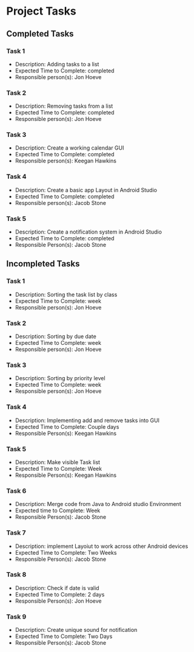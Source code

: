 # Project Tasks
## Completed Tasks
### Task 1
* Description: Adding tasks to a list
* Expected Time to Complete: completed
* Responsible person(s): Jon Hoeve

### Task 2
* Description: Removing tasks from a list
* Expected Time to Complete: completed
* Responsible person(s): Jon Hoeve

### Task 3
* Description: Create a working calendar GUI
* Expected Time to Complete: completed
* Responsible person(s): Keegan Hawkins

### Task 4 
* Description: Create a basic app Layout in Android Studio
* Expected Time to Complete: completed
* Responsible person(s): Jacob Stone

### Task 5 
* Description: Create a notification system in Android Studio
* Expected Time to Complete: completed
* Responsible Person(s): Jacob Stone


## Incompleted Tasks
### Task 1
* Description: Sorting the task list by class
* Expected Time to Complete: week
* Responsible person(s): Jon Hoeve

### Task 2
* Description: Sorting by due date
* Expected Time to Complete: week
* Responsible person(s): Jon Hoeve

### Task 3
* Description: Sorting by priority level
* Expected Time to Complete: week
* Responsible person(s): Jon Hoeve

### Task 4
* Description: Implementing add and remove tasks into GUI
* Expected Time to Complete: Couple days
* Responsible Person(s): Keegan Hawkins

### Task 5
* Description: Make visible Task list 
* Expected Time to Complete: Week
* Responsible Person(s): Keegan Hawkins

### Task 6 
* Description: Merge code from Java to Android studio Environment 
* Expected time to Complete: Week 
* Responsible Person(s): Jacob Stone

### Task 7
* Description: implement Layoiut to work across other Android devices
* Expected Time to Complete: Two Weeks
* Responsible Person(s): Jacob Stone

### Task 8
* Description: Check if date is valid 
* Expected Time to Complete: 2 days
* Responsible Person(s): Jon Hoeve

### Task 9 
* Description: Create unique sound for notification
* Expected Time to Complete: Two Days
* Responsible Person(s): Jacob Stone




